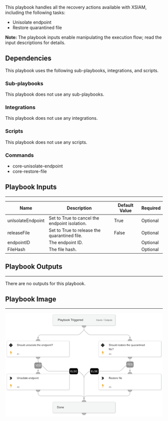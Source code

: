 This playbook handles all the recovery actions available with XSIAM, including the following tasks:
* Unisolate endpoint
* Restore quarantined file

**Note:** The playbook inputs enable manipulating the execution flow; read the input descriptions for details.

## Dependencies
This playbook uses the following sub-playbooks, integrations, and scripts.

### Sub-playbooks
This playbook does not use any sub-playbooks.

### Integrations
This playbook does not use any integrations.

### Scripts
This playbook does not use any scripts.

### Commands
* core-unisolate-endpoint
* core-restore-file

## Playbook Inputs
---

| **Name** | **Description** | **Default Value** | **Required** |
| --- | --- | --- | --- |
| unIsolateEndpoint | Set to True to cancel the endpoint isolation. | True | Optional |
| releaseFile | Set to True to release the quarantined file. | False | Optional |
| endpointID | The endpoint ID. |  | Optional |
| FileHash | The file hash. |  | Optional |

## Playbook Outputs
---
There are no outputs for this playbook.

## Playbook Image
---
![Recovery Plan](https://raw.githubusercontent.com/demisto/content/f3d7d9140f4d82efde1704ed92b8de3176c35b2e/Packs/CommonPlaybooks/doc_files/Recovery_Plan.png)
